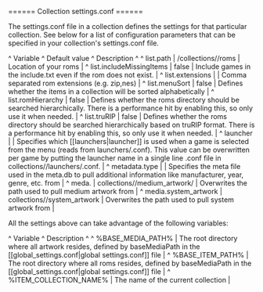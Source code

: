 ====== Collection settings.conf ======

The settings.conf file in a collection defines the settings for that particular collection. See below for a list of configuration parameters that can be specified in your collection's settings.conf file.

^  Variable  ^  Default value  ^  Description  ^
^ list.path                 |  /collections/<collection name>/roms  | Location of your roms |
^ list.includeMissingItems  |  false                                | Include games in the include.txt even if the rom does not exist. |
^ list.extensions           |                                       | Comma separated rom extensions (e.g. zip,nes) |
^ list.menuSort             |  false                                | Defines whether the items in a collection will be sorted alphabetically |
^ list.romHierarchy         |  false                                | Defines whether the roms directory should be searched hierarchically. There is a performance hit by enabling this, so only use it when needed. |
^ list.truRIP               |  false                                | Defines whether the roms directory should be searched hierarchically based on truRIP format. There is a performance hit by enabling this, so only use it when needed. |
^ launcher                  |  <collection name>                    | Specifies which [[launchers|launcher]] is used when a game is selected from the menu (reads from launchers/<launcher name>.conf). This value can be overwritten per game by putting the launcher name in a single line .conf file in collections/<collection name>/launchers/<game name>.conf. |
^ metadata.type                 |  <collection name>                | Specifies the meta file used in the meta.db to pull additional information like manufacturer, year, genre, etc. from |
^ meda.<filetype>               |  collections/<collection name>/medium_artwork/<filetype>  | Overwrites the path used to pull medium artwork from |
^ media.system_artwork          |  collections/<collection name>/system_artwork             | Overwrites the path used to pull system artwork from |


All the settings above can take advantage of the following variables:

^  Variable  ^  Description  ^
^ %BASE_MEDIA_PATH%             | The root directory where all artwork resides, defined by baseMediaPath in the [[global_settings.conf|global settings.conf]] file |
^ %BASE_ITEM_PATH%              | The root directory where all roms resides, defined by baseMediaPath in the [[global_settings.conf|global settings.conf]] file |
^ %ITEM_COLLECTION_NAME%        | The name of the current collection |
